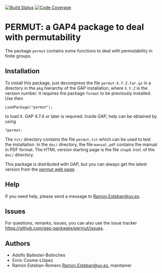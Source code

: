 [![Build Status](https://github.com/gap-packages/permut/workflows/CI/badge.svg?branch=master)](https://github.com/gap-packages/permut/actions?query=workflow%3ACI+branch%3Amaster)
[![Code Coverage](https://codecov.io/github/gap-packages/permut/coverage.svg?branch=master&token=)](https://codecov.io/gh/gap-packages/permut)
# PERMUT: a GAP4 package to deal with permutability

The package `permut` contains some functions to deal with
permutability in finite groups.

## Installation 
To install this package, just decompress the file `permut-X.Y.Z.tar.gz`
in a directory in the `pkg` hierarchy of the GAP installation, where
`X.Y.Z` is the version number. It requires the package `format` to be
previously installed. Use then

    LoadPackage("permut");

to load it.
GAP 4.7.4 or later is required.
Inside GAP, help can be obtained by using

    ?permut:

The `tst/` directory contains the file `permut.tst` which can be used to
test the installation. In the `doc/` directory, the file `manual.pdf`
contains the manual in PDF format. The HTML version starting page is
the file `chap0.html` of the `doc/` directory.

This package is distributed with GAP, but you can always get the latest
version from the [permut web page](https://gap-packages.github.io/permut).

## Help
If you need help, please send a message to <Ramon.Esteban@uv.es>.

## Issues
For questions, remarks, issues, you can also use the issue tracker
<https://github.com/gap-packages/permut/issues>.

## Authors
- Adolfo Ballester-Bolinches
- Enric Cosme-Llópez
- Ramón Esteban-Romero <Ramon.Esteban@uv.es>, maintainer

